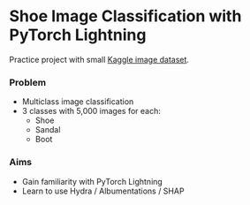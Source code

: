 # Shoe Image Classification with PyTorch Lightning
Practice project with small [Kaggle image dataset](https://www.kaggle.com/datasets/hasibalmuzdadid/shoe-vs-sandal-vs-boot-dataset-15k-images).

### Problem
  - Multiclass image classification
  - 3 classes with 5,000 images for each:
    - Shoe
    - Sandal
    - Boot

### Aims
  - Gain familiarity with PyTorch Lightning
  - Learn to use Hydra / Albumentations / SHAP

